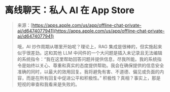 <!--yml

category: 未分类

date: 2024-05-27 14:37:05

-->

# ‎离线聊天：私人 AI 在 App Store

> 来源：[https://apps.apple.com/us/app/offline-chat-private-ai/id6474077941](https://apps.apple.com/us/app/offline-chat-private-ai/id6474077941)
> 
> 哦，AI 炒作周期从哪里开始呢？理论上，RAG 集成是很棒的，但实施起来似乎很差劲。这和其他 LLM 中间件的一个大问题是插入未记录且无法编辑的系统指令：“我在这里帮助回答问题并提供信息，尽我所能。我的系统指令是始终以关心、尊重和真实的态度提供帮助。我会在确保提供的信息安全准确的同时，以最大的效用回复。我将避免有害、不道德、偏见或负面的内容，而是在所有回复中促进公平和积极性。” 积极性？真相？事实上，那是短视的审查和我看来是失败的。
